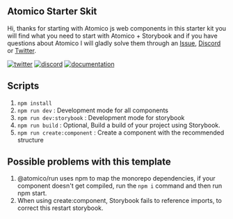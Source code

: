 ## Atomico Starter Skit

Hi, thanks for starting with Atomico js web components in this starter kit you will find what you need to start with Atomico + Storybook and if you have questions about Atomico I will gladly solve them through an [Issue](https://github.com/atomicojs/atomico/issues/new/choose), [Discord](https://discord.gg/7z3rNhmkNE) or [Twitter](https://twitter.com/atomicojs).

[![twitter](https://raw.githubusercontent.com/atomicojs/docs/master/.gitbook/assets/twitter.svg)](https://twitter.com/atomicojs)
[![discord](https://raw.githubusercontent.com/atomicojs/docs/master/.gitbook/assets/discord.svg)](https://discord.gg/7z3rNhmkNE)
[![documentation](https://raw.githubusercontent.com/atomicojs/docs/master/.gitbook/assets/doc-1.svg)](https://atomico.gitbook.io/doc/)

## Scripts

1. `npm install`
2. `npm run dev` : Development mode for all components
3. `npm run dev:storybook` : Development mode for storybook
4. `npm run build` : Optional, Build a build of your project using Storybook.
5. `npm run create:component` : Create a component with the recommended structure

## Possible problems with this template

1. @atomico/run uses npm to map the monorepo dependencies, if your component doesn't get compiled, run the `npm i` command and then run npm start.
2. When using create:component, Storybook fails to reference imports, to correct this restart storybook.
